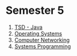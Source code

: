 # Semester 5

1. [TSD - Java](./Java/Java.md)
2. [Operating Systems](./Operating-Systems/OS.md)
3. [Computer Networking](./Computer-Networks/CN.md)
4. [Systems Programming](./Systems-Programming/SP.md)

